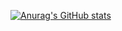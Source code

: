 [![Anurag's GitHub stats](https://github-readme-stats.vercel.app/api?username=xgbnl&show_icons=true&theme=darcula)](https://github.com/anuraghazra/github-readme-stats)
